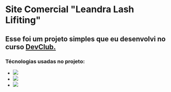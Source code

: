 <h1>Site Comercial "Leandra Lash Lifiting"</h1>

<h2>Esse foi um projeto simples que eu desenvolvi no curso <a href="https://rodolfomori.com.br">DevClub.</a>
</h2>
<h3>Técnologias usadas no projeto: </h3>
<ul>
<li><img src="https://img.shields.io/badge/HTML5-E34F26?style=for-the-badge&logo=html5&logoColor=white"/></li>
<li><img src="https://img.shields.io/badge/CSS3-1572B6?style=for-the-badge&logo=css3&logoColor=white"/></li>
<li><img src="https://img.shields.io/badge/JavaScript-F7DF1E?style=for-the-badge&logo=javascript&logoColor=black"/></li>
  
</ul>
